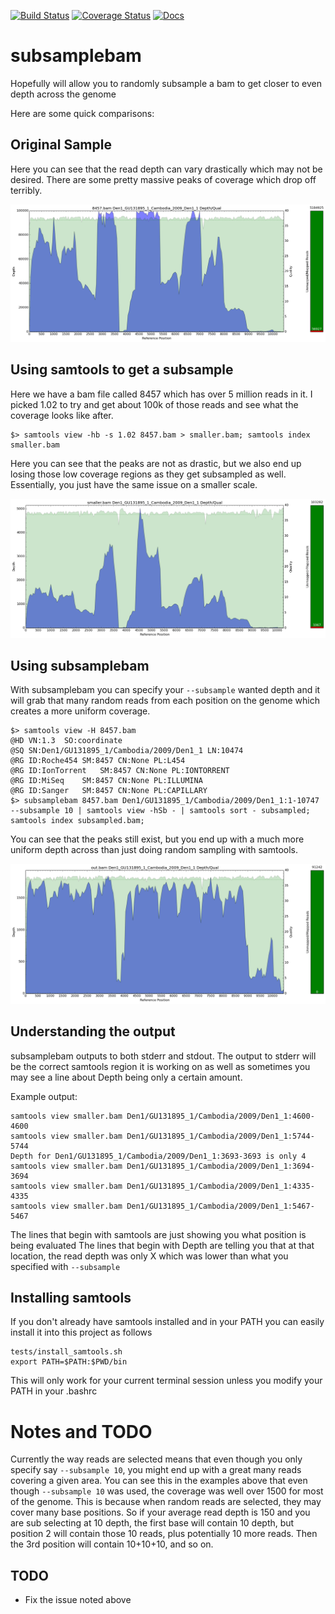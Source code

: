 [![Build Status](https://travis-ci.org/necrolyte2/subsamplebam.svg?branch=master)](https://travis-ci.org/necrolyte2/subsamplebam)
[![Coverage Status](https://coveralls.io/repos/necrolyte2/subsamplebam/badge.png?branch=master)](https://coveralls.io/r/necrolyte2/subsamplebam?branch=master)
[![Docs](https://readthedocs.org/projects/subsamplebam/badge/?version=latest)](http://subsamplebam.readthedocs.org/en/latest/)

# subsamplebam

Hopefully will allow you to randomly subsample a bam to get closer to even depth across the genome

Here are some quick comparisons:

## Original Sample

Here you can see that the read depth can vary drastically which may not be desired.
There are some pretty massive peaks of coverage which drop off terribly.

![original](/images/original.png)

## Using samtools to get a subsample

Here we have a bam file called 8457 which has over 5 million reads in it. I picked 1.02 to try and get about 100k of those reads and see
what the coverage looks like after.

```
$> samtools view -hb -s 1.02 8457.bam > smaller.bam; samtools index smaller.bam
```

Here you can see that the peaks are not as drastic, but we also end up losing those low coverage regions as they get subsampled as well. Essentially, you just have
the same issue on a smaller scale.

![samtools](/images/samtools.png)

## Using subsamplebam

With subsamplebam you can specify your ``--subsample`` wanted depth and it will grab that many random reads from each position on the genome which creates a more
uniform coverage.

```
$> samtools view -H 8457.bam
@HD VN:1.3  SO:coordinate
@SQ SN:Den1/GU131895_1/Cambodia/2009/Den1_1 LN:10474
@RG ID:Roche454 SM:8457 CN:None PL:L454
@RG ID:IonTorrent   SM:8457 CN:None PL:IONTORRENT
@RG ID:MiSeq    SM:8457 CN:None PL:ILLUMINA
@RG ID:Sanger   SM:8457 CN:None PL:CAPILLARY
$> subsamplebam 8457.bam Den1/GU131895_1/Cambodia/2009/Den1_1:1-10747 --subsample 10 | samtools view -hSb - | samtools sort - subsampled; samtools index subsampled.bam;
```

You can see that the peaks still exist, but you end up with a much more uniform depth across than just doing random sampling with samtools.

![subsamplebam](/images/subsamplebam.png)

## Understanding the output

subsamplebam outputs to both stderr and stdout.
The output to stderr will be the correct samtools region it is working on as well as sometimes you may see a line about Depth being only a certain amount.

Example output:

```
samtools view smaller.bam Den1/GU131895_1/Cambodia/2009/Den1_1:4600-4600
samtools view smaller.bam Den1/GU131895_1/Cambodia/2009/Den1_1:5744-5744
Depth for Den1/GU131895_1/Cambodia/2009/Den1_1:3693-3693 is only 4
samtools view smaller.bam Den1/GU131895_1/Cambodia/2009/Den1_1:3694-3694
samtools view smaller.bam Den1/GU131895_1/Cambodia/2009/Den1_1:4335-4335
samtools view smaller.bam Den1/GU131895_1/Cambodia/2009/Den1_1:5467-5467
```

The lines that begin with samtools are just showing you what position is being evaluated
The lines that begin with Depth are telling you that at that location, the read depth was only X which was lower than what you specified with ``--subsample``

## Installing samtools

If you don't already have samtools installed and in your PATH you can easily install it into this project as follows

```
tests/install_samtools.sh
export PATH=$PATH:$PWD/bin
```

This will only work for your current terminal session unless you modify your PATH in your .bashrc

# Notes and TODO

Currently the way reads are selected means that even though you only specify say ``--subsample 10``, you might end up with a great many reads covering a given area.
You can see this in the examples above that even though ``--subsample 10`` was used, the coverage was well over 1500 for most of the genome. This is because when random reads are selected,
they may cover many base positions. So if your average read depth is 150 and you are sub selecting at 10 depth, the first base will contain 10 depth, but position 2 will contain those 10 reads, plus potentially 10 more reads. Then the 3rd position will
contain 10+10+10, and so on.

## TODO

* Fix the issue noted above

